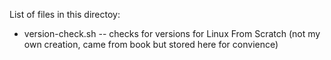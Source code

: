 List of files in this directoy:
* version-check.sh -- checks for versions for Linux From Scratch (not my own creation, came from book but stored here for convience)
